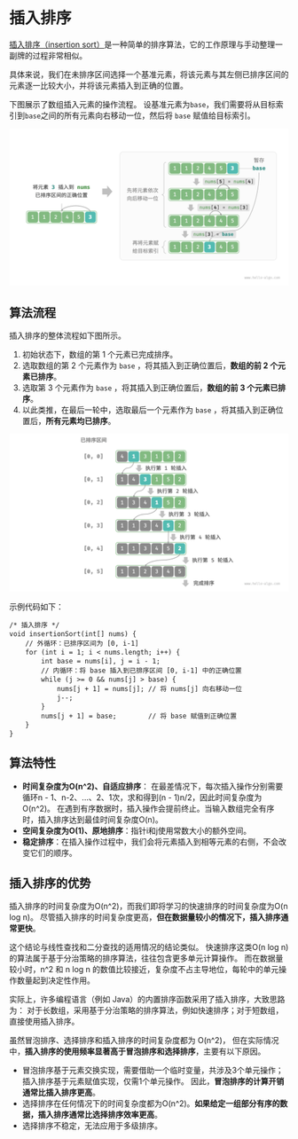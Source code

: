 # 插入排序

<u>插入排序（insertion sort）</u>是一种简单的排序算法，它的工作原理与手动整理一副牌的过程非常相似。

具体来说，我们在未排序区间选择一个基准元素，将该元素与其左侧已排序区间的元素逐一比较大小，并将该元素插入到正确的位置。

下图展示了数组插入元素的操作流程。
设基准元素为`base`，我们需要将从目标索引到`base`之间的所有元素向右移动一位，然后将 `base` 赋值给目标索引。

![单次插入操作](img/11/04/insertion_operation.png)

## 算法流程

插入排序的整体流程如下图所示。

1. 初始状态下，数组的第 1 个元素已完成排序。
2. 选取数组的第 2 个元素作为 `base` ，将其插入到正确位置后，**数组的前 2 个元素已排序**。
3. 选取第 3 个元素作为 `base` ，将其插入到正确位置后，**数组的前 3 个元素已排序**。
4. 以此类推，在最后一轮中，选取最后一个元素作为 `base` ，将其插入到正确位置后，**所有元素均已排序**。

![插入排序流程](img/11/04/insertion_sort_overview.png)

示例代码如下：

```text
/* 插入排序 */
void insertionSort(int[] nums) {
    // 外循环：已排序区间为 [0, i-1]
    for (int i = 1; i < nums.length; i++) {
        int base = nums[i], j = i - 1;
        // 内循环：将 base 插入到已排序区间 [0, i-1] 中的正确位置
        while (j >= 0 && nums[j] > base) {
            nums[j + 1] = nums[j]; // 将 nums[j] 向右移动一位
            j--;
        }
        nums[j + 1] = base;        // 将 base 赋值到正确位置
    }
}
```

## 算法特性

- **时间复杂度为O(n^2)、自适应排序**：
  在最差情况下，每次插入操作分别需要循环n - 1、n-2、...、2、1次，求和得到(n - 1)n/2，因此时间复杂度为O(n^2)。
  在遇到有序数据时，插入操作会提前终止。当输入数组完全有序时，插入排序达到最佳时间复杂度O(n)。
- **空间复杂度为O(1)、原地排序**：指针i和j使用常数大小的额外空间。
- **稳定排序**：在插入操作过程中，我们会将元素插入到相等元素的右侧，不会改变它们的顺序。

## 插入排序的优势

插入排序的时间复杂度为O(n^2)，而我们即将学习的快速排序的时间复杂度为O(n log n)。
尽管插入排序的时间复杂度更高，**但在数据量较小的情况下，插入排序通常更快**。

这个结论与线性查找和二分查找的适用情况的结论类似。
快速排序这类O(n log n)的算法属于基于分治策略的排序算法，往往包含更多单元计算操作。
而在数据量较小时，n^2 和 n log n 的数值比较接近，复杂度不占主导地位，每轮中的单元操作数量起到决定性作用。

实际上，许多编程语言（例如 Java）的内置排序函数采用了插入排序，大致思路为：
对于长数组，采用基于分治策略的排序算法，例如快速排序；对于短数组，直接使用插入排序。

虽然冒泡排序、选择排序和插入排序的时间复杂度都为 O(n^2)，
但在实际情况中，**插入排序的使用频率显著高于冒泡排序和选择排序**，主要有以下原因。

- 冒泡排序基于元素交换实现，需要借助一个临时变量，共涉及3个单元操作；插入排序基于元素赋值实现，仅需1个单元操作。
  因此，**冒泡排序的计算开销通常比插入排序更高**。
- 选择排序在任何情况下的时间复杂度都为O(n^2)。**如果给定一组部分有序的数据，插入排序通常比选择排序效率更高**。
- 选择排序不稳定，无法应用于多级排序。